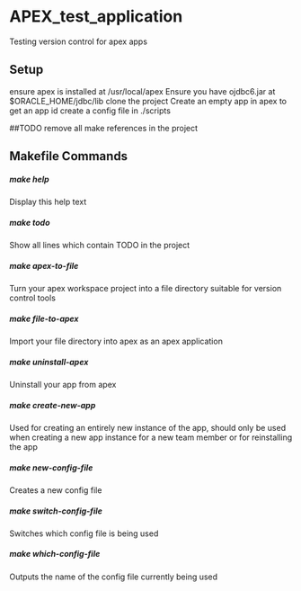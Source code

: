 # APEX_test_application
Testing version control for apex apps

## Setup
ensure apex is installed at /usr/local/apex
Ensure you have ojdbc6.jar at $ORACLE_HOME/jdbc/lib
clone the project
Create an empty app in apex to get an app id create a config file in ./scripts

##TODO remove all make references in the project
## Makefile Commands
##### make help
Display this help text
##### make todo
Show all lines which contain TODO in the project
##### make apex-to-file
Turn your apex workspace project into a file directory suitable for version control tools
##### make file-to-apex
Import your file directory into apex as an apex application
##### make uninstall-apex
Uninstall your app from apex
##### make create-new-app
Used for creating an entirely new instance of the app, should only be used when creating a new app instance for a new team member or for reinstalling the app
##### make new-config-file
Creates a new config file
##### make switch-config-file
Switches which config file is being used
##### make which-config-file
Outputs the name of the config file currently being used
